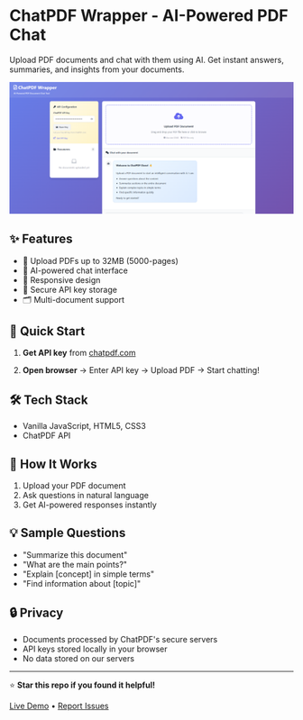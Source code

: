 # ChatPDF Wrapper - AI-Powered PDF Chat

Upload PDF documents and chat with them using AI. Get instant answers, summaries, and insights from your documents.

![Chatpdf Clone](https://github.com/DissanayakeLYB/chatpdf-clone/blob/3567a7c74ed49ff76647bf2e1607fb46e8a27abc/ChatPDF_wrapper.png)

## ✨ Features

-   📄 Upload PDFs up to 32MB (5000-pages)
-   💬 AI-powered chat interface
-   📱 Responsive design
-   🔐 Secure API key storage
-   🗂️ Multi-document support

## 🚀 Quick Start

1. **Get API key** from [chatpdf.com](https://chatpdf.com)

2. **Open browser** → Enter API key → Upload PDF → Start chatting!

## 🛠️ Tech Stack

-   Vanilla JavaScript, HTML5, CSS3
-   ChatPDF API

## 🎯 How It Works

1. Upload your PDF document
2. Ask questions in natural language
3. Get AI-powered responses instantly

## 💡 Sample Questions

-   "Summarize this document"
-   "What are the main points?"
-   "Explain [concept] in simple terms"
-   "Find information about [topic]"

## 🔒 Privacy

-   Documents processed by ChatPDF's secure servers
-   API keys stored locally in your browser
-   No data stored on our servers

---

⭐ **Star this repo if you found it helpful!**

[Live Demo](https://chatpdf-wrapper.netlify.app/) • [Report Issues](https://github.com/DissanayakeLYB/chatpdf-clone/issues)
